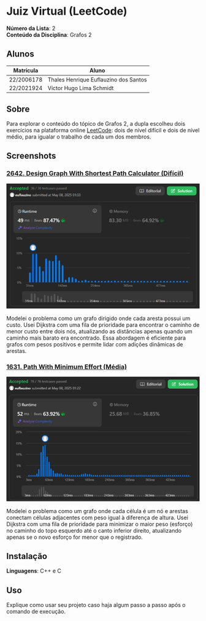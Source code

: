 # Juiz Virtual (LeetCode)

**Número da Lista**: 2<br>
**Conteúdo da Disciplina**: Grafos 2 <br>

## Alunos
|Matrícula | Aluno |
| -- | -- |
| 22/2006178 | Thales Henrique Euflauzino dos Santos  |
| 22/2021924 | Víctor Hugo Lima Schmidt               |

## Sobre 
Para explorar o conteúdo do tópico de Grafos 2, a dupla escolheu dois exercícios na plataforma online [LeetCode](https://leetcode.com/): dois de nível difícil e dois de nível médio, para igualar o trabalho de cada um dos membros.


## Screenshots

### [2642. Design Graph With Shortest Path Calculator (Difícil)](https://leetcode.com/problems/design-graph-with-shortest-path-calculator/description/)

![Resp2642](./assets/resp2642.png)

Modelei o problema como um grafo dirigido onde cada aresta possui um custo. Usei Dijkstra com uma fila de prioridade para encontrar o caminho de menor custo entre dois nós, atualizando as distâncias apenas quando um caminho mais barato era encontrado. Essa abordagem é eficiente para grafos com pesos positivos e permite lidar com adições dinâmicas de arestas.

### [1631. Path With Minimum Effort (Média)](https://leetcode.com/problems/path-with-minimum-effort/description/)

![Resp1631](./assets/resp1631.png)

Modelei o problema como um grafo onde cada célula é um nó e arestas conectam células adjacentes com peso igual à diferença de altura. Usei Dijkstra com uma fila de prioridade para minimizar o maior peso (esforço) no caminho do topo esquerdo até o canto inferior direito, atualizando apenas se o novo esforço for menor que o registrado.

## Instalação 
**Linguagens**: C++ e C<br>

## Uso 
Explique como usar seu projeto caso haja algum passo a passo após o comando de execução.

